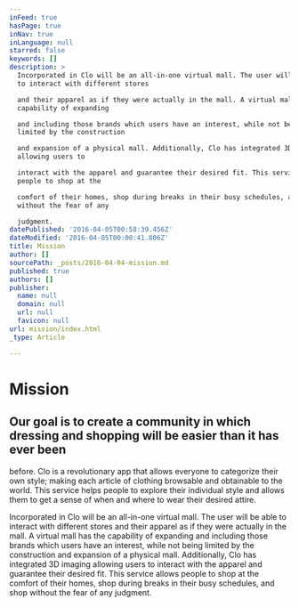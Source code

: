 ```yaml
---
inFeed: true
hasPage: true
inNav: true
inLanguage: null
starred: false
keywords: []
description: >
  Incorporated in Clo will be an all-in-one virtual mall. The user will be able
  to interact with different stores

  and their apparel as if they were actually in the mall. A virtual mall has the
  capability of expanding

  and including those brands which users have an interest, while not being
  limited by the construction

  and expansion of a physical mall. Additionally, Clo has integrated 3D imaging
  allowing users to

  interact with the apparel and guarantee their desired fit. This service allows
  people to shop at the

  comfort of their homes, shop during breaks in their busy schedules, and shop
  without the fear of any

  judgment.
datePublished: '2016-04-05T00:58:39.456Z'
dateModified: '2016-04-05T00:00:41.806Z'
title: Mission
author: []
sourcePath: _posts/2016-04-04-mission.md
published: true
authors: []
publisher:
  name: null
  domain: null
  url: null
  favicon: null
url: mission/index.html
_type: Article

---
```

# Mission

## Our goal is to create a community in which dressing and shopping will be easier than it has ever been
before. Clo is a revolutionary app that allows everyone to categorize their own style; making each
article of clothing browsable and obtainable to the world. This service helps people to explore their
individual style and allows them to get a sense of when and where to wear their desired attire.

Incorporated in Clo will be an all-in-one virtual mall. The user will be able to interact with different stores
and their apparel as if they were actually in the mall. A virtual mall has the capability of expanding
and including those brands which users have an interest, while not being limited by the construction
and expansion of a physical mall. Additionally, Clo has integrated 3D imaging allowing users to
interact with the apparel and guarantee their desired fit. This service allows people to shop at the
comfort of their homes, shop during breaks in their busy schedules, and shop without the fear of any
judgment.